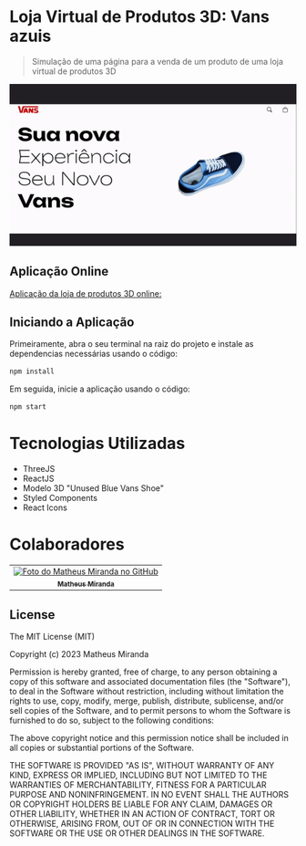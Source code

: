 # Loja Virtual de Produtos 3D: Vans azuis

> Simulação de uma página para a venda de um produto de uma loja virtual de produtos 3D

<img src="./docs/preview.gif" alt="Preview da aplicação">

## Aplicação Online

[Aplicação da loja de produtos 3D online: ](https://loja-produto-3d.vercel.app/)

## Iniciando a Aplicação

Primeiramente, abra o seu terminal na raiz do projeto e instale as dependencias necessárias usando o código:
```bash
npm install
```

Em seguida, inicie a aplicação usando o código:
```bash
npm start
```

# Tecnologias Utilizadas

* ThreeJS
* ReactJS
* Modelo 3D "Unused Blue Vans Shoe"
* Styled Components
* React Icons

# Colaboradores

<table>
  <tr>
    <td align="center">
      <a href="https://github.com/MatheusMiranda1" target="_blank">
        <img src="https://avatars.githubusercontent.com/u/70171112?v=4" width="100px;" alt="Foto do Matheus Miranda no GitHub"/><br>
        <sub>
          <b>Matheus Miranda</b>
        </sub>
      </a>
    </td>
  </tr>
</table>

## License
The MIT License (MIT)

Copyright (c) 2023 Matheus Miranda

Permission is hereby granted, free of charge, to any person obtaining a copy of this software and associated documentation files (the "Software"), to deal in the Software without restriction, including without limitation the rights to use, copy, modify, merge, publish, distribute, sublicense, and/or sell copies of the Software, and to permit persons to whom the Software is furnished to do so, subject to the following conditions:

The above copyright notice and this permission notice shall be included in all copies or substantial portions of the Software.

THE SOFTWARE IS PROVIDED "AS IS", WITHOUT WARRANTY OF ANY KIND, EXPRESS OR IMPLIED, INCLUDING BUT NOT LIMITED TO THE WARRANTIES OF MERCHANTABILITY, FITNESS FOR A PARTICULAR PURPOSE AND NONINFRINGEMENT. IN NO EVENT SHALL THE AUTHORS OR COPYRIGHT HOLDERS BE LIABLE FOR ANY CLAIM, DAMAGES OR OTHER LIABILITY, WHETHER IN AN ACTION OF CONTRACT, TORT OR OTHERWISE, ARISING FROM, OUT OF OR IN CONNECTION WITH THE SOFTWARE OR THE USE OR OTHER DEALINGS IN THE SOFTWARE.